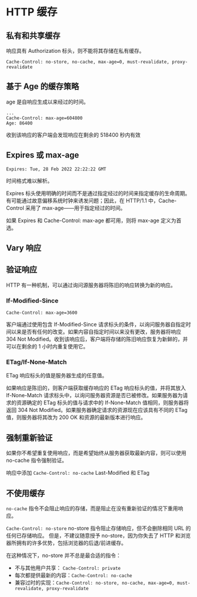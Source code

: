 # HTTP 缓存

## 私有和共享缓存

响应具有 Authorization 标头，则不能将其存储在私有缓存。

```code
Cache-Control: no-store, no-cache, max-age=0, must-revalidate, proxy-revalidate
```

## 基于 Age 的缓存策略

age 是自响应生成以来经过的时间。

```code
...
Cache-Control: max-age=604800
Age: 86400
```

收到该响应的客户端会发现响应在剩余的 518400 秒内有效

## Expires 或 max-age

```code
Expires: Tue, 28 Feb 2022 22:22:22 GMT
```

时间格式难以解析。

Expires 标头使用明确的时间而不是通过指定经过的时间来指定缓存的生命周期。有可能通过故意偏移系统时钟来诱发问题；因此，在 HTTP/1.1 中，Cache-Control 采用了 max-age——用于指定经过的时间。

如果 Expires 和 Cache-Control: max-age 都可用，则将 max-age 定义为首选。

## Vary 响应

## 验证响应

HTTP 有一种机制，可以通过询问源服务器将陈旧的响应转换为新的响应。

### If-Modified-Since

```code
Cache-Control: max-age=3600
```

客户端通过使用包含 If-Modified-Since 请求标头的条件，以询问服务器自指定时间以来是否有任何的改变。如果内容自指定时间以来没有更改，服务器将响应 304 Not Modified。收到该响应后，客户端将存储的陈旧响应恢复为新鲜的，并可以在剩余的 1 小时内重复使用它。

### ETag/If-None-Match

ETag 响应标头的值是服务器生成的任意值。

如果响应是陈旧的，则客户端获取缓存响应的 ETag 响应标头的值，并将其放入 If-None-Match 请求标头中，以询问服务器资源是否已被修改。如果服务器为请求的资源确定的 ETag 标头的值与请求中的 If-None-Match 值相同，则服务器将返回 304 Not Modified。如果服务器确定请求的资源现在应该具有不同的 ETag 值，则服务器将其改为 200 OK 和资源的最新版本进行响应。

## 强制重新验证

如果你不希望重复使用响应，而是希望始终从服务器获取最新内容，则可以使用 no-cache 指令强制验证。

响应中添加 `Cache-Control: no-cache`  Last-Modified 和 ETag

## 不使用缓存

`no-cache` 指令不会阻止响应的存储，而是阻止在没有重新验证的情况下重用响应。

`Cache-Control: no-store` no-store 指令阻止存储响应，但不会删除相同 URL 的任何已存储响应。
但是，不建议随意授予 no-store，因为你失去了 HTTP 和浏览器所拥有的许多优势，包括浏览器的后退/前进缓存。

在这种情况下，no-store 并不总是最合适的指令：

- 不与其他用户共享： `Cache-Control: private`
- 每次都提供最新的内容：`Cache-Control: no-cache`
- 兼容过时的实现：`Cache-Control: no-store, no-cache, max-age=0, must-revalidate, proxy-revalidate`
